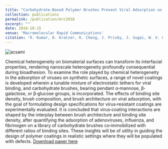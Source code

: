 ```yaml
---
title: "Carbohydrate‐Based Polymer Brushes Prevent Viral Adsorption on Electrostatically Heterogeneous Interfaces"
collection: publications
permalink: /publication/mrc2018
excerpt: ""
date: 2018-10-15
venue: 'Macromolecular Rapid Communications'
citation: 'R. Kumar, D. Kratzer, K. Cheng, J. Prisby, J. Sugai, W. V. Giannobile, J. Lahann, Macromol. Rapid Commun. 2018, 1800530. '
---
```


![acsami](/images/.gif)

Chemical heterogeneity on biomaterial surfaces can transform its interfacial properties, rendering nanoscale heterogeneity profoundly consequential during bioadhesion. To examine the role played by chemical heterogeneity in the adsorption of viruses on synthetic surfaces, a range of novel coatings is developed wherein a tunable mixture of electrostatic tethers for viral binding, and carbohydrate brushes, bearing pendant α‐mannose, β‐galactose, or β‐glucose groups, is incorporated. The effects of binding site density, brush composition, and brush architecture on viral adsorption, with the goal of formulating design specifications for virus‐resistant coatings are experimentally evaluated. It is concluded that virus‐coating interactions are shaped by the interplay between brush architecture and binding site density, after quantifying the adsorption of adenoviruses, influenza, and fibrinogen on a library of carbohydrate brushes co‐immobilized with different ratios of binding sites. These insights will be of utility in guiding the design of polymer coatings in realistic settings where they will be populated with defects.
[Download paper here](http://rmykmr.github.io/files/.pdf)

